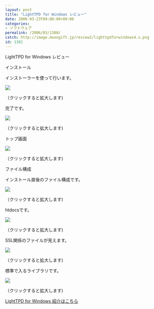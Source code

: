 ```yaml
---
layout: post
title: "LightTPD for Windows レビュー"
date: 2006-03-23T09:00:00+09:00
categories:
- ソフトウェア
permalink: /2006/03/1380/
catch: http://image.moongift.jp/review2/lighttpdforwindows4.s.png
id: 1381
---
```

LightTPD for Windows レビュー  
<!--more-->

インストール

  

インストーラーを使って行います。

  

[![](http://image.moongift.jp/review2/lighttpdforwindows1.s.png)](http://image.moongift.jp/review2/lighttpdforwindows1.png)  
  
（クリックすると拡大します)

  

完了です。

  

[![](http://image.moongift.jp/review2/lighttpdforwindows2.s.png)](http://image.moongift.jp/review2/lighttpdforwindows2.png)  
  
（クリックすると拡大します)

  

トップ画面

  

[![](http://image.moongift.jp/review2/lighttpdforwindows3.s.png)](http://image.moongift.jp/review2/lighttpdforwindows3.png)  
  
（クリックすると拡大します)

  

ファイル構成

  

インストール直後のファイル構成です。

  

[![](http://image.moongift.jp/review2/lighttpdforwindows4.s.png)](http://image.moongift.jp/review2/lighttpdforwindows4.png)  
  
（クリックすると拡大します)

  

htdocsです。

  

[![](http://image.moongift.jp/review2/lighttpdforwindows5.s.png)](http://image.moongift.jp/review2/lighttpdforwindows5.png)  
  
（クリックすると拡大します)

  

SSL関係のファイルが見えます。

  

[![](http://image.moongift.jp/review2/lighttpdforwindows6.s.png)](http://image.moongift.jp/review2/lighttpdforwindows6.png)  
  
（クリックすると拡大します)

  

標準で入るライブラリです。

  

[![](http://image.moongift.jp/review2/lighttpdforwindows7.s.png)](http://image.moongift.jp/review2/lighttpdforwindows7.png)  
  
（クリックすると拡大します)

  

[LightTPD for Windows 紹介はこちら](http://oss.moongift.jp/intro/i-1379.html)

